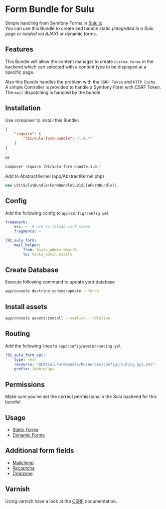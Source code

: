 # Form Bundle for Sulu

Simple handling from Symfony Forms in [Sulu.io](http://sulu.io).  
You can use this Bundle to create and handle static *(integrated in a Sulu page or loaded via AJAX)* or dynamic forms.

## Features

This Bundle will allow the content manager to create `custom forms` in the backend which can selected with a content type to be displayed at a specific page.

Also this Bundle handles the problem with the `CSRF Token` and `HTTP Cache`.  
A simple Controller is provided to handle a Symfony Form with CSRF Token.  
The `mail` dispatching is handled by the bundle.

## Installation

Use composer to install this Bundle:

```json
{
    "require": {
        "l91/sulu-form-bundle": "1.0.*"
    }
}
```

or

```bash
composer require l91/sulu-form-bundle:1.0.*
```

Add to AbstractKernel (app/AbstractKernel.php)

```php
new L91\Sulu\Bundle\FormBundle\L91SuluFormBundle(),
```

## Config

Add the following config to `app/config/config.yml`

```yml
framework:
    esi: ~  # use to reload csrf token
    fragments: ~

l91_sulu_form:
    mail_helper:
        from: %sulu_admin.email%
        to: %sulu_admin.email%
```

## Create Database

Execute following command to update your database

```bash
app/console doctrine:schema:update --force
```

## Install assets

```bash
app/console assets:install --symlink --relative
```

## Routing

Add the following lines to `app/config/admin/routing.yml`

```yml
l91_sulu_form_api:
    type: rest
    resource: "@L91SuluFormBundle/Resources/config/routing_api.yml"
    prefix: /admin/api
 ```

## Permissions

Make sure you've set the correct permissions in the Sulu backend for this bundle!

## Usage

- [Static Forms](Resources/doc/static.md "Static Forms")
- [Dynamic Forms](Resources/doc/dynamic.md "Dynamic Forms")

## Additional form fields

- [Mailchimp](Resources/doc/mailchimp.md "Mailchimp Form Field")
- [Recaptcha](Resources/doc/recaptcha.md "Recaptcha Form Field")
- [Dropzone](Resources/doc/dropzone.md "Dropzone Form Field")

## Varnish

Using varnish have a look at the [CSRF](Resoucres/doc/csrf.md "CSRF Token") documentation.


